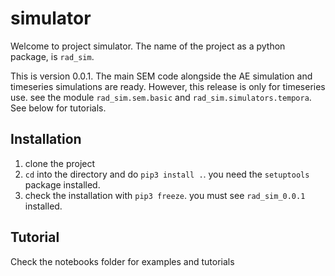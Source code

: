 # simulator
Welcome to project simulator. The name of the project as a python package, is `rad_sim`.

This is version 0.0.1. The main SEM code alongside the AE simulation and timeseries simulations are ready. However, this release is only for timeseries use. see the module `rad_sim.sem.basic` and `rad_sim.simulators.tempora`. See below for tutorials.

## Installation

1. clone the project
2. `cd` into the directory and do `pip3 install .`. you need the `setuptools` package installed.
3. check the installation with `pip3 freeze`. you must see `rad_sim_0.0.1` installed.

## Tutorial
Check the notebooks folder for examples and tutorials
